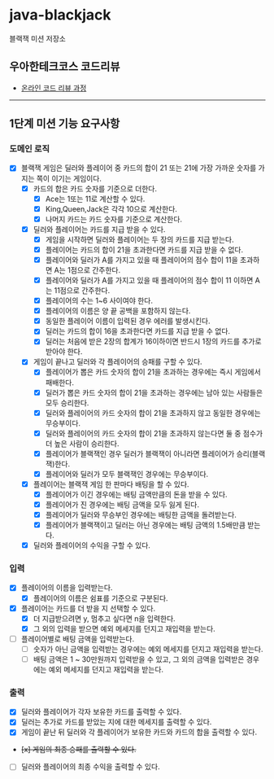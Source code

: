 # java-blackjack

블랙잭 미션 저장소

## 우아한테크코스 코드리뷰

- [온라인 코드 리뷰 과정](https://github.com/woowacourse/woowacourse-docs/blob/master/maincourse/README.md)

---
## 1단계 미션 기능 요구사항
### 도메인 로직
- [x] 블랙잭 게임은 딜러와 플레이어 중 카드의 합이 21 또는 21에 가장 가까운 숫자를 가지는 쪽이 이기는 게임이다.
  - [x] 카드의 합은 카드 숫자를 기준으로 더한다.
    - [x] Ace는 1또는 11로 계산할 수 있다.
    - [x] King,Queen,Jack은 각각 10으로 계산한다.
    - [x] 나머지 카드는 카드 숫자를 기준으로 계산한다.
  - [x] 딜러와 플레이어는 카드를 지급 받을 수 있다.
    - [x] 게임을 시작하면 딜러와 플레이어는 두 장의 카드를 지급 받는다.
    - [x] 플레이어는 카드의 합이 21을 초과한다면 카드를 지급 받을 수 없다.
    - [x] 플레이어와 딜러가 A를 가지고 있을 때 플레이어의 점수 합이 11을 초과하면 A는 1점으로 간주한다.
    - [x] 플레이어와 딜러가 A를 가지고 있을 때 플레이어의 점수 합이 11 이하면 A는 11점으로 간주한다.
    - [x] 플레이어의 수는 1~6 사이여야 한다.
    - [x] 플레이어의 이름은 양 끝 공백을 포함하지 않는다.
    - [x] 동일한 플레이어 이름이 입력된 경우 에러를 발생시킨다.
    - [x] 딜러는 카드의 합이 16을 초과한다면 카드를 지급 받을 수 없다.
    - [x] 딜러는 처음에 받은 2장의 합계가 16이하이면 반드시 1장의 카드를 추가로 받아야 한다.
  - [x] 게임이 끝나고 딜러와 각 플레이어의 승패를 구할 수 있다.
    - [x] 플레이어가 뽑은 카드 숫자의 합이 21을 초과하는 경우에는 즉시 게임에서 패배한다.
    - [x] 딜러가 뽑은 카드 숫자의 합이 21을 초과하는 경우에는 남아 있는 사람들은 모두 승리한다.
    - [x] 딜러와 플레이어의 카드 숫자의 합이 21을 초과하지 않고 동일한 경우에는 무승부이다.
    - [x] 딜러와 플레이어의 카드 숫자의 합이 21을 초과하지 않는다면 둘 중 점수가 더 높은 사람이 승리한다.
    - [x] 플레이어가 블랙잭인 경우 딜러가 블랙잭이 아니라면 플레이어가 승리(블랙잭)한다.
    - [x] 플레이어와 딜러가 모두 블랙잭인 경우에는 무승부이다.
  - [x] 플레이어는 블랙잭 게임 한 판마다 배팅을 할 수 있다.
    - [x] 플레이어가 이긴 경우에는 배팅 금액만큼의 돈을 받을 수 있다.
    - [x] 플레이어가 진 경우에는 배팅 금액을 모두 잃게 된다.
    - [x] 플레이어가 딜러와 무승부인 경우에는 배팅한 금액을 돌려받는다.
    - [x] 플레이어가 블랙잭이고 딜러는 아닌 경우에는 배팅 금액의 1.5배만큼 받는다.
  - [x] 딜러와 플레이어의 수익을 구할 수 있다.

### 입력
- [x] 플레이어의 이름을 입력받는다.
  - [x] 플레이어의 이름은 쉼표를 기준으로 구분된다.
- [x] 플레이어는 카드를 더 받을 지 선택할 수 있다.
  - [x] 더 지급받으려면 y, 멈추고 싶다면 n을 입력한다.
  - [x] 그 외의 입력을 받으면 예외 메세지를 던지고 재입력을 받는다.
- [ ] 플레이어별로 배팅 금액을 입력받는다.
  - [ ] 숫자가 아닌 금액을 입력받는 경우에는 예외 메세지를 던지고 재입력을 받는다.
  - [ ] 배팅 금액은 1 ~ 30만원까지 입력받을 수 있고, 그 외의 금액을 입력받은 경우에는 예외 메세지를 던지고 재입력을 받는다.

### 출력
- [x] 딜러와 플레이어가 각자 보유한 카드를 출력할 수 있다.
- [x] 딜러는 추가로 카드를 받았는 지에 대한 메세지를 출력할 수 있다.
- [x] 게임이 끝난 뒤 딜러와 각 플레이어가 보유한 카드와 카드의 합을 출력할 수 있다.
- ~~[x] 게임의 최종 승패를 출력할 수 있다.~~
- [ ] 딜러와 플레이어의 최종 수익을 출력할 수 있다.